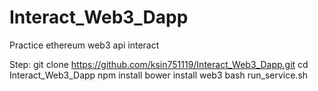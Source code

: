# Interact_Web3_Dapp
Practice ethereum web3 api interact

Step:
git clone https://github.com/ksin751119/Interact_Web3_Dapp.git
cd Interact_Web3_Dapp
npm install
bower install web3
bash run_service.sh
